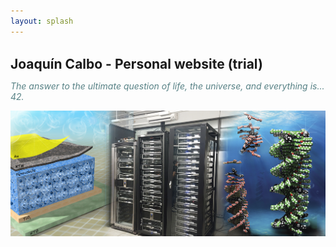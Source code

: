 ```yaml
---
layout: splash
---
```


<link rel="shortcut icon" type="image/x-icon" href="/assets/images/favicon.ico">

<br>
<span style="font-size:1.5em;"><b>Joaquín Calbo - Personal website (trial)</b></span>
  
<span style="color:#588286"><em>The answer to the ultimate question of life, the universe, and everything is... 42.</em></span>

![](/assets/images/main.jpg)
